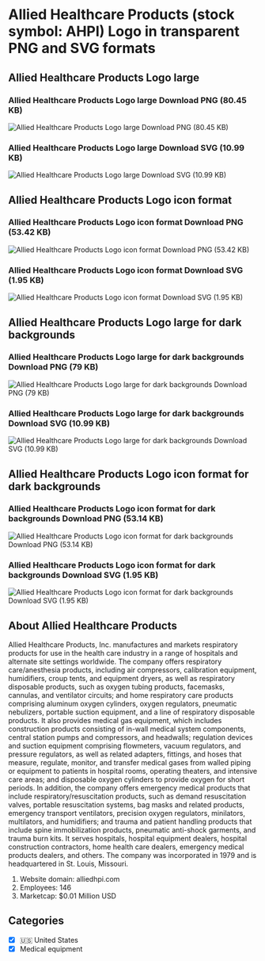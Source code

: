 # Allied Healthcare Products (stock symbol: AHPI) Logo in transparent PNG and SVG formats

## Allied Healthcare Products Logo large

### Allied Healthcare Products Logo large Download PNG (80.45 KB)

![Allied Healthcare Products Logo large Download PNG (80.45 KB)](/img/orig/AHPI_BIG-c333f014.png)

### Allied Healthcare Products Logo large Download SVG (10.99 KB)

![Allied Healthcare Products Logo large Download SVG (10.99 KB)](/img/orig/AHPI_BIG-fe7c1c2b.svg)

## Allied Healthcare Products Logo icon format

### Allied Healthcare Products Logo icon format Download PNG (53.42 KB)

![Allied Healthcare Products Logo icon format Download PNG (53.42 KB)](/img/orig/AHPI-ec012f79.png)

### Allied Healthcare Products Logo icon format Download SVG (1.95 KB)

![Allied Healthcare Products Logo icon format Download SVG (1.95 KB)](/img/orig/AHPI-d5abcf2e.svg)

## Allied Healthcare Products Logo large for dark backgrounds

### Allied Healthcare Products Logo large for dark backgrounds Download PNG (79 KB)

![Allied Healthcare Products Logo large for dark backgrounds Download PNG (79 KB)](/img/orig/AHPI_BIG.D-394a4a49.png)

### Allied Healthcare Products Logo large for dark backgrounds Download SVG (10.99 KB)

![Allied Healthcare Products Logo large for dark backgrounds Download SVG (10.99 KB)](/img/orig/AHPI_BIG.D-a25c6d9c.svg)

## Allied Healthcare Products Logo icon format for dark backgrounds

### Allied Healthcare Products Logo icon format for dark backgrounds Download PNG (53.14 KB)

![Allied Healthcare Products Logo icon format for dark backgrounds Download PNG (53.14 KB)](/img/orig/AHPI.D-5796a90c.png)

### Allied Healthcare Products Logo icon format for dark backgrounds Download SVG (1.95 KB)

![Allied Healthcare Products Logo icon format for dark backgrounds Download SVG (1.95 KB)](/img/orig/AHPI.D-1acf1c56.svg)

## About Allied Healthcare Products

Allied Healthcare Products, Inc. manufactures and markets respiratory products for use in the health care industry in a range of hospitals and alternate site settings worldwide. The company offers respiratory care/anesthesia products, including air compressors, calibration equipment, humidifiers, croup tents, and equipment dryers, as well as respiratory disposable products, such as oxygen tubing products, facemasks, cannulas, and ventilator circuits; and home respiratory care products comprising aluminum oxygen cylinders, oxygen regulators, pneumatic nebulizers, portable suction equipment, and a line of respiratory disposable products. It also provides medical gas equipment, which includes construction products consisting of in-wall medical system components, central station pumps and compressors, and headwalls; regulation devices and suction equipment comprising flowmeters, vacuum regulators, and pressure regulators, as well as related adapters, fittings, and hoses that measure, regulate, monitor, and transfer medical gases from walled piping or equipment to patients in hospital rooms, operating theaters, and intensive care areas; and disposable oxygen cylinders to provide oxygen for short periods. In addition, the company offers emergency medical products that include respiratory/resuscitation products, such as demand resuscitation valves, portable resuscitation systems, bag masks and related products, emergency transport ventilators, precision oxygen regulators, minilators, multilators, and humidifiers; and trauma and patient handling products that include spine immobilization products, pneumatic anti-shock garments, and trauma burn kits. It serves hospitals, hospital equipment dealers, hospital construction contractors, home health care dealers, emergency medical products dealers, and others. The company was incorporated in 1979 and is headquartered in St. Louis, Missouri.

1. Website domain: alliedhpi.com
2. Employees: 146
3. Marketcap: $0.01 Million USD


## Categories
- [x] 🇺🇸 United States
- [x] Medical equipment
